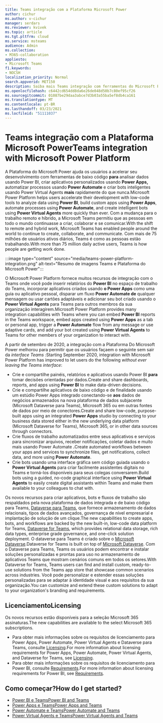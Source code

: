 ```yaml
---
title: Teams integração com a Plataforma Microsoft Power
author: cichur
ms.author: v-cichur
manager: serdars
ms.reviewer: kvivek
ms.topic: article
ms.tgt.pltfrm: cloud
ms.service: msteams
audience: Admin
ms.collection:
- M365-collaboration
appliesto:
- Microsoft Teams
f1.keywords:
- NOCSH
localization_priority: Normal
search.appverid: MET150
description: Saiba mais Teams integração com ferramentas do Microsoft Power Platform, incluindo Power BI, aplicativos do Power, Power automate e Power Virtual Agents.
ms.openlocfilehash: c6442cd654dd8da6e26de048d50b7c80ef95cf26
ms.sourcegitcommit: 01087be29daa3abce7d3b03a55ba5ef8db4ca161
ms.translationtype: MT
ms.contentlocale: pt-BR
ms.lasthandoff: 03/23/2021
ms.locfileid: "51111037"
---
```

# <a name="teams-integration-with-microsoft-power-platform"></a><span data-ttu-id="56554-103">Teams integração com a Plataforma Microsoft Power</span><span class="sxs-lookup"><span data-stu-id="56554-103">Teams integration with Microsoft Power Platform</span></span>

<span data-ttu-id="56554-104">A Plataforma do Microsoft Power ajuda os usuários a acelerar seu desenvolvimento com ferramentas de baixo código **para** analisar dados usando Power BI, criar aplicativos personalizados usando **Power Apps,** automatizar processos usando **Power Automate** e criar bots inteligentes usando Power Virtual Agents **mais** rapidamente do que nunca.</span><span class="sxs-lookup"><span data-stu-id="56554-104">Microsoft Power Platform helps users accelerate their development with low-code tools to analyze data using **Power BI**, build custom apps using **Power Apps**, automate processes using **Power Automate**, and create intelligent bots using **Power Virtual Agents** more quickly than ever.</span></span> <span data-ttu-id="56554-105">Com a mudança para o trabalho remoto e híbrido, a Microsoft Teams permitiu que as pessoas em todo o mundo continuasse a criar, colaborar e se comunicar.</span><span class="sxs-lookup"><span data-stu-id="56554-105">With the shift to remote and hybrid work, Microsoft Teams has enabled people around the world to continue to create, collaborate, and communicate.</span></span> <span data-ttu-id="56554-106">Com mais de 75 milhões de usuários ativos diários, Teams é como as pessoas estão trabalhando.</span><span class="sxs-lookup"><span data-stu-id="56554-106">With more than 75 million daily active users, Teams is how people are getting work done.</span></span>

:::image type="content" source="media/teams-power-platform-integration.png" alt-text="Resumo de imagens Teams e Plataforma do Microsoft Power":::

<span data-ttu-id="56554-108">O Microsoft Power Platform fornece muitos recursos de integração com o Teams onde você pode inserir relatórios do **Power BI** no espaço de trabalho do Teams, incorporar aplicativos criados usando **o Power Apps** como uma guia ou aplicativo pessoal, disparar um fluxo **Power Automate de** qualquer mensagem ou usar cartões adaptáveis e adicionar seu bot criado usando o **Power Virtual Agents** para Teams para outros membros da sua organização interagirem.</span><span class="sxs-lookup"><span data-stu-id="56554-108">Microsoft Power Platform provides many integration capabilities with Teams where you can embed **Power BI** reports in the Teams workspace, embed apps created using **Power Apps** as a tab or personal app, trigger a **Power Automate** flow from any message or use adaptive cards, and add your bot created using **Power Virtual Agents** to Teams for other members of your organization to interact with.</span></span>

<span data-ttu-id="56554-109">A partir de setembro de 2020, a integração com a Plataforma Do Microsoft Power melhorou para permitir que os usuários façaem o seguinte sem sair da *interface Teams :*</span><span class="sxs-lookup"><span data-stu-id="56554-109">Starting September 2020, integration with Microsoft Power Platform has improved to let users do the following *without ever leaving the Teams interface*:</span></span>

- <span data-ttu-id="56554-110">Crie e compartilhe painéis, relatórios e aplicativos usando Power BI **para** tomar decisões orientadas por dados.</span><span class="sxs-lookup"><span data-stu-id="56554-110">Create and share dashboards, reports, and apps using **Power BI** to make data-driven decisions.</span></span>
- <span data-ttu-id="56554-111">Crie e compartilhe aplicativos de baixo código e de finalidade usando um estúdio Power Apps integrado conectando-se **aos** dados de negócios armazenados na nova plataforma de dados subjacente (Microsoft Dataverse para Teams), Microsoft 365 ou em outras fontes de dados por meio de conectores.</span><span class="sxs-lookup"><span data-stu-id="56554-111">Create and share low-code, purpose-built apps using an integrated **Power Apps** studio by connecting to your business data stored either in the new underlying data platform (Microsoft Dataverse for Teams), Microsoft 365, or in other data sources through connectors.</span></span>
- <span data-ttu-id="56554-112">Crie fluxos de trabalho automatizados entre seus aplicativos e serviços para sincronizar arquivos, receber notificações, coletar dados e muito mais usando Power Automate **.**</span><span class="sxs-lookup"><span data-stu-id="56554-112">Create automated workflows between your apps and services to synchronize files, get notifications, collect data, and more using **Power Automate**.</span></span>
- <span data-ttu-id="56554-113">Crie bots usando uma interface gráfica sem código guiada usando o **Power Virtual Agents** para criar facilmente assistentes digitais no Teams e torná-los disponíveis para seus colegas conversarem.</span><span class="sxs-lookup"><span data-stu-id="56554-113">Build bots using a guided, no-code graphical interface using **Power Virtual Agents** to easily create digital assistants within Teams and make them available to your colleagues to chat with.</span></span>

<span data-ttu-id="56554-114">Os novos recursos para criar aplicativos, bots e fluxos de trabalho são respaldados pela nova plataforma de dados integrada e de baixo código para Teams, [Dataverse para Teams](/powerapps/teams/overview-data-platform), que fornece armazenamento de dados relacionais, tipos de dados avançados, governança de nível empresarial e implantação de solução de um clique.</span><span class="sxs-lookup"><span data-stu-id="56554-114">The new capabilities to create apps, bots, and workflows are backed by the new built-in, low-code data platform for Teams, [Dataverse for Teams](/powerapps/teams/overview-data-platform), which provides relational data storage, rich data types, enterprise grade governance, and one-click solution deployment.</span></span> <span data-ttu-id="56554-115">O dataverse para Teams é criado sobre o [Microsoft Dataverse](/powerapps/maker/common-data-service/data-platform-intro).</span><span class="sxs-lookup"><span data-stu-id="56554-115">Dataverse for Teams is built on top of [Microsoft Dataverse](/powerapps/maker/common-data-service/data-platform-intro).</span></span> <span data-ttu-id="56554-116">Com o Dataverse para Teams, Teams os usuários podem encontrar e instalar soluções personalizadas e prontas para uso no armazenamento de aplicativos Teams que mostram cenários comuns em todos os setores.</span><span class="sxs-lookup"><span data-stu-id="56554-116">With Dataverse for Teams, Teams users can find and install custom, ready-to-use solutions from the Teams app store that showcase common scenarios across industries.</span></span> <span data-ttu-id="56554-117">Você pode personalizar e estender essas soluções personalizadas para se adaptar à identidade visual e aos requisitos da sua organização.</span><span class="sxs-lookup"><span data-stu-id="56554-117">You can customize and extend these custom solutions to adapt to your organization's branding and requirements.</span></span>

## <a name="licensing"></a><span data-ttu-id="56554-118">Licenciamento</span><span class="sxs-lookup"><span data-stu-id="56554-118">Licensing</span></span>

<span data-ttu-id="56554-119">Os novos recursos estão disponíveis para a seleção Microsoft 365 assinaturas.</span><span class="sxs-lookup"><span data-stu-id="56554-119">The new capabilities are available to the select Microsoft 365 subscriptions.</span></span>

- <span data-ttu-id="56554-120">Para obter mais informações sobre os requisitos de licenciamento para Power Apps, Power Automate, Power Virtual Agents e Dataverse para Teams, consulte [Licensing](/power-platform/admin/about-teams-environment).</span><span class="sxs-lookup"><span data-stu-id="56554-120">For more information about licensing requirements for Power Apps, Power Automate, Power Virtual Agents, and Dataverse for Teams, see [Licensing](/power-platform/admin/about-teams-environment).</span></span>
- <span data-ttu-id="56554-121">Para obter mais informações sobre os requisitos de licenciamento para Power BI, consulte [Requirements](/power-bi/collaborate-share/service-collaborate-microsoft-teams).</span><span class="sxs-lookup"><span data-stu-id="56554-121">For more information about licensing requirements for Power BI, see [Requirements](/power-bi/collaborate-share/service-collaborate-microsoft-teams).</span></span>
 
## <a name="how-do-i-get-started"></a><span data-ttu-id="56554-122">Como começar?</span><span class="sxs-lookup"><span data-stu-id="56554-122">How do I get started?</span></span>

- [<span data-ttu-id="56554-123">Power BI e Teams</span><span class="sxs-lookup"><span data-stu-id="56554-123">Power BI and Teams</span></span>](/power-bi/collaborate-share/service-collaborate-microsoft-teams)
- [<span data-ttu-id="56554-124">Power Apps e Teams</span><span class="sxs-lookup"><span data-stu-id="56554-124">Power Apps and Teams</span></span>](/powerapps/teams/overview)
- [<span data-ttu-id="56554-125">Power Automate e Teams</span><span class="sxs-lookup"><span data-stu-id="56554-125">Power Automate and Teams</span></span>](/power-automate/teams/overview)
- [<span data-ttu-id="56554-126">Power Virtual Agents e Teams</span><span class="sxs-lookup"><span data-stu-id="56554-126">Power Virtual Agents and Teams</span></span>](/power-virtual-agents/teams/fundamentals-what-is-power-virtual-agents-teams)